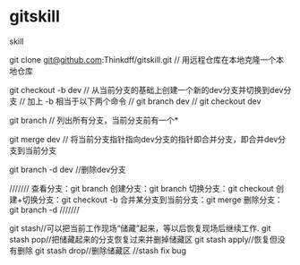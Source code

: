 # gitskill
skill

git clone git@github.com:Thinkdff/gitskill.git // 用远程仓库在本地克隆一个本地仓库

git checkout -b dev 
// 从当前分支的基础上创建一个新的dev分支并切换到dev分支
// 加上 -b 相当于以下两个命令
// git branch dev
// git checkout dev

git branch // 列出所有分支，当前分支前有一个*

git merge dev // 将当前分支指针指向dev分支的指针即合并分支，即合并dev分支到当前分支

git branch -d dev //删除dev分支

///////
查看分支：git branch
创建分支：git branch <name>
切换分支：git checkout <name>
创建+切换分支：git checkout -b <name>
合并某分支到当前分支：git merge <name>
删除分支：git branch -d <name>
///////

git stash//可以把当前工作现场“储藏”起来，等以后恢复现场后继续工作.
git stash pop//把储藏起来的分支恢复过来并删掉储藏区
git stash apply//恢复但没有删除
git stash drop//删除储藏区
//stash fix bug